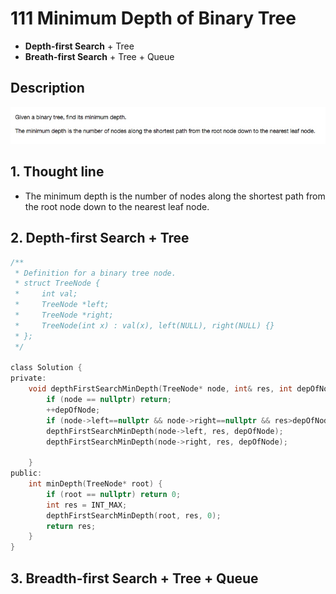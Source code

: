 # 111 Minimum Depth of Binary Tree
- **Depth-first Search** + Tree 
- **Breath-first Search** + Tree + Queue

## Description
![IMAGE](resources/64FD86B6D1B85D89139692CE5D056C59.jpg)

## 1. Thought line
- The minimum depth is the number of nodes along the shortest path from the root node down to the nearest leaf node.

## 2. **Depth-first Search** + Tree

```c
/**
 * Definition for a binary tree node.
 * struct TreeNode {
 *     int val;
 *     TreeNode *left;
 *     TreeNode *right;
 *     TreeNode(int x) : val(x), left(NULL), right(NULL) {}
 * };
 */

class Solution {
private:
    void depthFirstSearchMinDepth(TreeNode* node, int& res, int depOfNode){
        if (node == nullptr) return;
        ++depOfNode;
        if (node->left==nullptr && node->right==nullptr && res>depOfNode) res = depOfNode;
        depthFirstSearchMinDepth(node->left, res, depOfNode);
        depthFirstSearchMinDepth(node->right, res, depOfNode);

    }
public:
    int minDepth(TreeNode* root) {
        if (root == nullptr) return 0;
        int res = INT_MAX;
        depthFirstSearchMinDepth(root, res, 0);
        return res;
    }
}

```

## 3. **Breadth-first Search** + Tree + Queue

```c

```